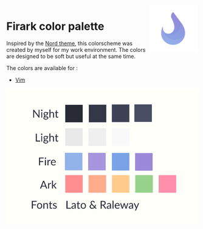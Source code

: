 <img src="assets/logo.png" width=25% align="right" />

# Firark color palette

Inspired by the [Nord theme](https://github.com/arcticicestudio/nord), this colorscheme was created by myself for my work environment. The colors are designed to be soft but useful at the same time.

The colors are available for :

* [Vim](https://github.com/alxkt/firark-vim)

![colors](assets/colors.png)
